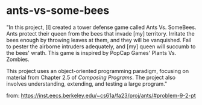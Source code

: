 # ants-vs-some-bees
"In this project, [I] created a tower defense game called Ants Vs. SomeBees. 
Ants protect their queen from the bees that invade [my] territory. Irritate the bees enough by throwing leaves at them, and they will be vanquished. Fail to pester the airborne intruders adequately, and [my] queen will succumb to the bees' wrath. This game is inspired by PopCap Games' Plants Vs. Zombies.

This project uses an object-oriented programming paradigm, focusing on material from Chapter 2.5 of _Composing Programs_. The project also involves understanding, extending, and testing a large program."

from: https://inst.eecs.berkeley.edu/~cs61a/fa23/proj/ants/#problem-9-2-pt
